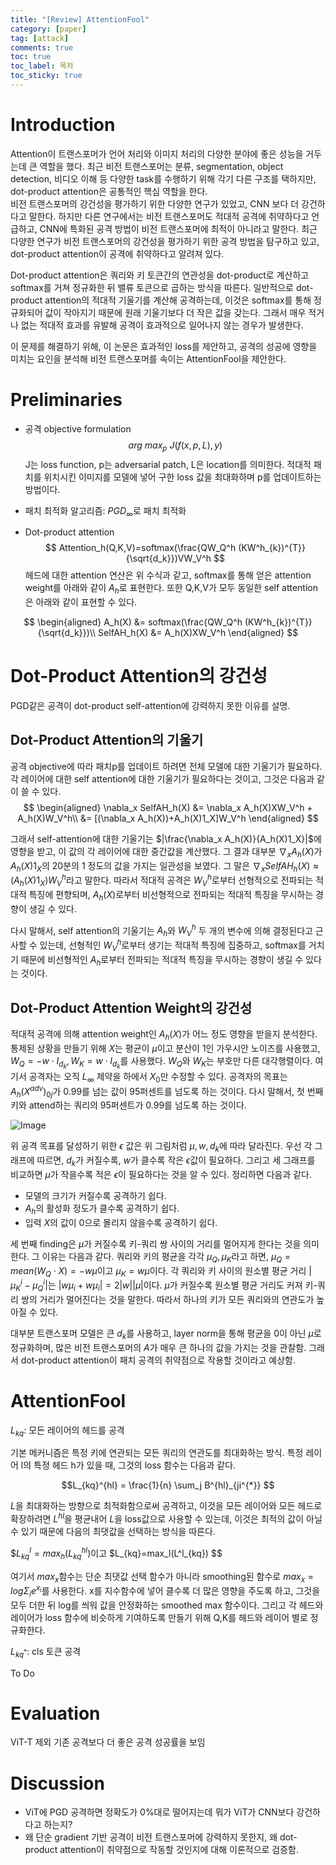```yaml
---
title: "[Review] AttentionFool"
category: [paper]
tag: [attack]
comments: true
toc: true
toc_label: 목차
toc_sticky: true
---
```

# Introduction
Attention이 트랜스포머가 언어 처리와 이미지 처리의 다양한 분야에 좋은 성능을 거두는데 큰 역할을 했다.
최근 비전 트랜스포머는 분류, segmentation, object detection, 비디오 이해 등 다양한 task를 수행하기 위해 각기 다른 구조를 택하지만,
dot-product attention은 공통적인 핵심 역할을 한다.   
비전 트랜스포머의 강건성을 평가하기 위한 다양한 연구가 있었고, CNN 보다 더 강건하다고 말한다.
하지만 다른 연구에서는 비전 트랜스포머도 적대적 공격에 취약하다고 언급하고, CNN에 특화된 공격 방법이 비전 트랜스포머에 최적이 아니라고 말한다.
최근 다양한 연구가 비전 트랜스포머의 강건성을 평가하기 위한 공격 방법을 탐구하고 있고, dot-product attention이 공격에 취약하다고 알려져 있다.

Dot-product attention은 쿼리와 키 토큰간의 연관성을 dot-product로 계산하고 softmax를 거쳐 정규화한 뒤 밸류 토큰으로 곱하는 방식을 따른다.
일반적으로 dot-product attention의 적대적 기울기를 계산해 공격하는데, 이것은 softmax를 통해 정규화되어 값이 작아지기 때문에 원래 기울기보다 더 작은 값을 갖는다.
그래서 매우 적거나 없는 적대적 효과를 유발해 공격이 효과적으로 일어나지 않는 경우가 발생한다.

이 문제를 해결하기 위해, 이 논문은 효과적인 loss를 제안하고, 공격의 성공에 영향을 미치는 요인을 분석해 비전 트랜스포머를 속이는 AttentionFool을 제안한다.

# Preliminaries
* 공격 objective formulation
$$arg\ max_p\ J(f(x,p,L), y)$$
J는 loss function, p는 adversarial patch, L은 location를 의미한다. 적대적 패치를 위치시킨 이미지를 모델에 넣어 구한 loss 값을 최대화하며 p를 업데이트하는 방법이다.

* 패치 최적화 알고리즘: $PGD_\infty$로 패치 최적화

* Dot-product attention
$$
Attention_h(Q,K,V)=softmax(\frac{QW_Q^h (KW^h_{k})^{T}}{\sqrt{d_k}})VW_V^h
$$
헤드에 대한 attention 연산은 위 수식과 같고, softmax를 통해 얻은 attention weight를 아래와 같이 $A_h$로 표현한다.
또한 Q,K,V가 모두 동일한 self attention은 아래와 같이 표현할 수 있다.

$$
\begin{aligned}
A_h(X) &= softmax(\frac{QW_Q^h (KW^h_{k})^{T}}{\sqrt{d_k}})\\
SelfAH_h(X) &= A_h(X)XW_V^h
\end{aligned}
$$

# Dot-Product Attention의 강건성
PGD같은 공격이 dot-product self-attention에 강력하지 못한 이유를 설명.

## Dot-Product Attention의 기울기
공격 objective에 따라 패치p를 업데이트 하려면 전체 모델에 대한 기울기가 필요하다. 각 레이어에 대한 self attention에 대한 기울기가 필요하다는 것이고, 그것은 다음과 같이 쓸 수 있다.
$$
\begin{aligned}
\nabla_x SelfAH_h(X) &= \nabla_x A_h(X)XW_V^h + A_h(X)W_V^h\\
&= [(\nabla_x A_h(X))+A_h(X)1_X]W_V^h
\end{aligned}
$$

그래서 self-attention에 대한 기울기는 $|\frac{\nabla_x A_h(X)}{A_h(X)1_X}|$에 영향을 받고, 이 값의 각 레이어에 대한 중간값을 계산했다.
그 결과 대부분 $\nabla_x A_h(X)$가 $A_h(X)1_X$의 20분의 1 정도의 값을 가지는 일관성을 보였다.
그 말은 $\nabla_x SelfAH_h(X) \approx (A_h(X)1_X)W_V^h$라고 말한다. 
따라서 적대적 공격은 $W_V^h$로부터 선형적으로 전파되는 적대적 특징에 편향되며, $A_h(X)$로부터 비선형적으로 전파되는 적대적 특징을 무시하는 경향이 생길 수 있다.

다시 말해서, self attention의 기울기는 $A_h$와 $W_V^h$ 두 개의 변수에 의해 결정된다고 근사할 수 있는데, 선형적인 $W_V^h$로부터 생기는 적대적 특징에 집중하고, 
softmax를 거치기 때문에 비선형적인 $A_h$로부터 전파되는 적대적 특징을 무시하는 경향이 생길 수 있다는 것이다.

## Dot-Product Attention Weight의 강건성
적대적 공격에 의해 attention weight인 $A_h(X)$가 어느 정도 영향을 받을지 분석한다. 통제된 상황을 만들기 위해 $X$는 평균이 $\mu$이고 분산이 1인 가우시안 노이즈를 사용했고, $W_Q=-w\cdot I_{d_k}, W_K=w\cdot I_{d_k}$를 사용했다.
$W_Q$와 $W_K$는 부호만 다른 대각행렬이다.
여기서 공격자는 오직 $L_\infty$ 제약을 하에서 $X_0$만 수정할 수 있다.
공격자의 목표는 $A_h(X^{adv})_{0j}$가 0.99를 넘는 값이 95퍼센트를 넘도록 하는 것이다. 다시 말해서, 첫 번째 키와 attend하는 쿼리의 95퍼센트가 0.99를 넘도록 하는 것이다.

![Image](https://github.com/user-attachments/assets/8f631b99-b839-42d5-b699-dca6a04f9de5)

위 공격 목표를 달성하기 위한 $\epsilon$ 값은 위 그림처럼 $\mu, w, d_k$에 따라 달라진다.
우선 각 그래프에 따르면, $d_k$가 커질수록, $w$가 클수록 작은 $\epsilon$값이 필요하다. 그리고 세 그래프를 비교하면 $\mu$가 작을수록 적은 $\epsilon$이 필요하다는 것을 알 수 있다.
정리하면 다음과 같다.
* 모델의 크기가 커질수록 공격하기 쉽다.
* $A_h$의 활성화 정도가 클수록 공격하기 쉽다.
* 입력 $X$의 값이 0으로 몰리지 않을수록 공격하기 쉽다.

세 번째 finding은 $\mu$가 커질수록 키-쿼리 쌍 사이의 거리를 멀어지게 한다는 것을 의미한다. 그 이유는 다음과 같다.
쿼리와 키의 평균을 각각 $\mu_Q, \mu_K$라고 하면, $\mu_Q=mean(W_Q\cdot X)=-w\mu$이고 $\mu_K=w\mu$이다.
각 쿼리와 키 사이의 원소별 평균 거리 $|\mu_K^i-\mu_Q^i|$는 $|w\mu_i + w\mu_i| = 2|w||\mu|$이다.
$\mu$가 커질수록 원소별 평균 거리도 커져 키-쿼리 쌍의 거리가 멀어진다는 것을 말한다.
따라서 하나의 키가 모든 쿼리와의 연관도가 높아질 수 있다.

대부분 트랜스포머 모델은 큰 $d_k$를 사용하고, layer norm을 통해 평균을 0이 아닌 $\mu$로 정규화하며, 많은 비전 트랜스포머의 $A$가 매우 큰 하나의 값을 가지는 것을 관찰함.
그래서 dot-product attention이 패치 공격의 취약점으로 작용할 것이라고 예상함.

# AttentionFool
$L_{kq}$: 모든 레이어의 헤드를 공격   

기본 메커니즘은 특정 키에 연관되는 모든 쿼리의 연관도를 최대화하는 방식.
특정 레이어 l의 특정 헤드 h가 있을 때, 그것의 loss 함수는 다음과 같다.

$$L_{kq}^{hl} = \frac{1}{n} \sum_j B^{hl}_{ji^{*}}
$$

$L$을 최대화하는 방향으로 최적화함으로써 공격하고, 이것을 모든 레이어와 모든 헤드로 확장하려면 $L^{hl}$을 평균내어 $L$을 loss값으로 사용할 수 있는데, 이것은 최적의 값이 아닐 수 있기 때문에 다음의 최댓값을 선택하는 방식을 따른다. 

$$L^l_{kq}=max_h(L^{hl}_{kq})$이고 $L_{kq}=max_l(L^l_{kq})
$$

여기서 $max_x$함수는 단순 최댓값 선택 함수가 아니라 smoothing된 함수로 $max_x=log\Sigma_ie^{x_i}$를 사용한다.
x를 지수함수에 넣어 클수록 더 많은 영향을 주도록 하고, 그것을 모두 더한 뒤 log를 씌워 값을 안정화하는 smoothed max 함수이다.
그리고 각 헤드와 레이어가 loss 함수에 비슷하게 기여하도록 만들기 위해 Q,K를 헤드와 레이어 별로 정규화한다.

$L_{kq^*}$: cls 토큰 공격

To Do

# Evaluation
ViT-T 제외 기존 공격보다 더 좋은 공격 성공률을 보임
# Discussion
* ViT에 PGD 공격하면 정확도가 0%대로 떨어지는데 뭐가 ViT가 CNN보다 강건하다고 하는지?
* 왜 단순 gradient 기반 공격이 비전 트랜스포머에 강력하지 못한지, 왜 dot-product attention이 취약점으로 작동할 것인지에 대해 이론적으로 검증함.